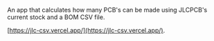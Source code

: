An app that calculates how many PCB's can be made using JLCPCB's current stock and a BOM CSV file.

[https://jlc-csv.vercel.app/](https://jlc-csv.vercel.app/).

